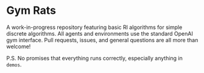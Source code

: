 # Gym Rats

A work-in-progress repository featuring basic Rl algorithms for simple discrete algorithms. All agents and environments use the standard OpenAI gym interface. Pull requests, issues, and general questions are all more than welcome!

P.S. No promises that everything runs correctly, especially anything in `demos`.